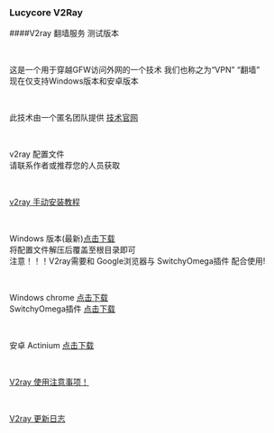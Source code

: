 ### Lucycore V2Ray

####V2ray 翻墙服务 测试版本

<br>

这是一个用于穿越GFW访问外网的一个技术
我们也称之为“VPN” “翻墙”
<br>
现在仅支持Windows版本和安卓版本

<br>

此技术由一个匿名团队提供
[技术官网](https://www.v2ray.com)

<br>

v2ray 配置文件
<br>
请联系作者或推荐您的人员获取

<br>

[v2ray 手动安装教程](Course_1.md)

<br>

Windows 版本(最新)[点击下载](http://60.205.221.103/v2ray/v2ray.zip)
<br>
将配置文件解压后覆盖至根目录即可
<br>
注意！！！V2ray需要和 Google浏览器与 SwitchyOmega插件 配合使用!

<br>

Windows chrome [点击下载](http://60.205.221.103/v2ray/ChromeStandalone_66.0.3359.139_Setup.exe)
<br>
SwitchyOmega插件 [点击下载](http://60.205.221.103/v2ray/SwitchyOmega_Chromium.crx)

<br>

安卓 Actinium [点击下载](http://60.205.221.103/v2ray/Actinium.apk)

<br>

[V2ray 使用注意事项！](Prompt.md)

<br>

[V2ray 更新日志](UpdateLog.md)
